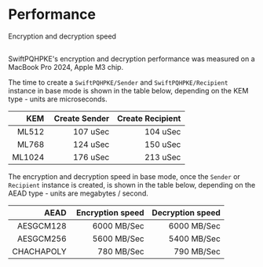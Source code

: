 # Performance

Encryption and decryption speed

## 

SwiftPQHPKE's encryption and decryption performance was measured on a MacBook Pro 2024, Apple M3 chip.

The time to create a ``SwiftPQHPKE/Sender`` and ``SwiftPQHPKE/Recipient`` instance in base mode is shown in the table below,
depending on the KEM type - units are microseconds.

| KEM        | Create Sender | Create Recipient |
|-----------:|--------------:|-----------------:|
| ML512      | 107 uSec      | 104 uSec         |
| ML768      | 124 uSec      | 150 uSec         |
| ML1024     | 176 uSec      | 213 uSec         |

The encryption and decryption speed in base mode, once the `Sender` or `Recipient` instance is created,
is shown in the table below, depending on the AEAD type - units are megabytes / second.

| AEAD       | Encryption speed | Decryption speed |
|-----------:|-----------------:|-----------------:|
| AESGCM128  | 6000 MB/Sec      | 6000 MB/Sec      |
| AESGCM256  | 5600 MB/Sec      | 5400 MB/Sec      |
| CHACHAPOLY |  780 MB/Sec      |  790 MB/Sec      |
